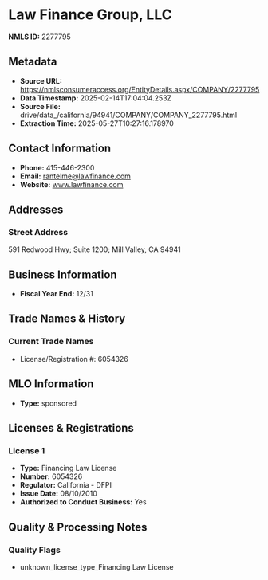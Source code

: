 # Law Finance Group, LLC

**NMLS ID:** 2277795

## Metadata
- **Source URL:** https://nmlsconsumeraccess.org/EntityDetails.aspx/COMPANY/2277795
- **Data Timestamp:** 2025-02-14T17:04:04.253Z
- **Source File:** drive/data_/california/94941/COMPANY/COMPANY_2277795.html
- **Extraction Time:** 2025-05-27T10:27:16.178970

## Contact Information
- **Phone:** 415-446-2300
- **Email:** rantelme@lawfinance.com
- **Website:** www.lawfinance.com

## Addresses
### Street Address
591 Redwood Hwy; Suite 1200; Mill Valley, CA 94941

## Business Information
- **Fiscal Year End:** 12/31

## Trade Names & History
### Current Trade Names
- License/Registration #: 6054326

## MLO Information
- **Type:** sponsored

## Licenses & Registrations

### License 1
- **Type:** Financing Law License
- **Number:** 6054326
- **Regulator:** California - DFPI
- **Issue Date:** 08/10/2010
- **Authorized to Conduct Business:** Yes

## Quality & Processing Notes
### Quality Flags
- unknown_license_type_Financing Law License
